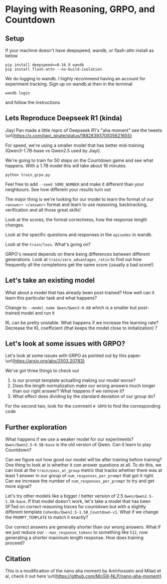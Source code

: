 # Playing with Reasoning, GRPO, and Countdown

## Setup

If your machine doesn't have deepspeed, wandb, or flash-attn install as below
```
pip install deepspeed==0.16.9 wandb
pip install flash-attn --no-build-isolation
```

We do logging to wandb. I highly recommend having an account for experiment tracking. Sign up on wandb.ai then in the terminal

```
wandb login
```

and follow the instructions

## Lets Reproduce Deepseek R1 (kinda) 

Jiayi Pan made a little repro of Deepseek R1's "aha moment" see the tweets \url{https://x.com/jiayi_pirate/status/1882839370505621655}

For speed, we're using a smaller model that has better mid-training (Qwen3-1.7B-base vs Qwen2.5 used by Jiayi).

We're going to train for 50 steps on the Countdown game and see what happens. With a 1.7B model this will take about 18 minutes.

```
python train_grpo.py 
```

Feel free to add `--seed SOME_NUMBER` and make it different than your neighbours. See how different your results turn out

The major thing is we're looking for our model to learn the format of our `<answer> </answer>` format and learn to use reasoning, backtracking, verification and all those great skills!

Look at the scores, the format correctness, how the response length changes.

Look at the specific questions and responses in the `episodes` in wandb.

Look at the `train/loss`. What's going on?

GRPO's reward depends on there being differences between different generations. Look at `train/zero_advantages_ratio` to find out how frequently all the completions get the same score (usually a bad score!)

## Let's take an existing model

What about a model that has already been post-trained? How well can it learn this particular task and what happens?

Change to `--model_name Qwen/Qwen3-0.6B` which is a smaller but post-trained model and run it

RL can be pretty unstable. What happens if we increase the learning rate? Decrease the KL coefficient (that keeps the model close to initialization) ?

## Let's look at some issues with GRPO?

Let's look at some issues with GRPO as pointed out by this paper: \url{https://arxiv.org/abs/2503.20783}

We've got three things to check out
1. Is our prompt template actualling making our model worse?
2. Does the length normalization make our wrong answers much longer than our right answer? What happens if we remove it?
3. What effect does dividing by the standard deviation of our group do?

For the second two, look for the comment `# GRPO` to find the corresponding code

## Further exploration

What happens if we use a weaker model for our experiments? `Qwen/Qwen2.5-0.5B-base` is the old version of Qwen. Can it learn to play Countdown?

Can we figure out how good our model *will* be after training before training? One thing to look at is whether it *can* answer questions at all.
To do this, we can look at the `train/pass_at_group` metric that tracks whether there was at least 1 answer in our group of `num_responses_per_prompt` that got it right. Can we increase the number of `num_responses_per_prompt` to try and get more signal?

Let's try other models like a bigger / better version of 2.5 `Qwen/Qwen2.5-1.5B-base`. If that model doesn't work, let's take a model that has been SFTed on correct reasoning traces for countdown but with a slightly different template `CohenQu/Qwen2.5-1.5B_Countdown-v1`. What if we change the `PROMPT_TEMPLATE` to match it exactly?

Our correct answers are generally shorter than our wrong answers. What if we just reduce our `--max_response_tokens` to something like `512`, now generating a shorter maximum length response. How does training proceed?

## Citation

This is a modification of the nano aha moment by Amirhossein and Milad et al, check it out here \url{https://github.com/McGill-NLP/nano-aha-moment}
